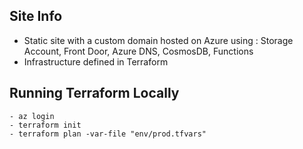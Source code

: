 ## Site Info

- Static site with a custom domain hosted on Azure using : Storage Account, Front Door, Azure DNS, CosmosDB, Functions
- Infrastructure defined in Terraform

## Running Terraform Locally

```
- az login
- terraform init
- terraform plan -var-file "env/prod.tfvars"
```